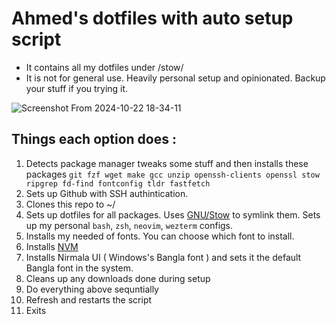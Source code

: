 # Ahmed's dotfiles with auto setup script
- It contains all my dotfiles under /stow/
- It is not for general use. Heavily personal setup and opinionated. Backup your stuff if you trying it.

![Screenshot From 2024-10-22 18-34-11](https://github.com/user-attachments/assets/1af2c33f-3f20-4fe4-bcff-661846b50618)

## Things each option does : 
1. Detects package manager tweaks some stuff and then installs these packages `git fzf wget make gcc unzip openssh-clients openssl stow ripgrep fd-find fontconfig tldr fastfetch`
2. Sets up Github with SSH authintication. 
3. Clones this repo to ~/
4. Sets up dotfiles for all packages. Uses [GNU/Stow](https://www.gnu.org/software/stow/stow.html) to symlink them. Sets up my personal `bash`, `zsh`, `neovim`, `wezterm` configs.
5. Installs my needed of fonts. You can choose which font to install.
6. Installs [NVM](https://github.com/nvm-sh/nvm)
7. Installs Nirmala UI ( Windows's Bangla font ) and sets it the default Bangla font in the system.
8. Cleans up any downloads done during setup
9. Do everything above sequntially
10. Refresh and restarts the script
11. Exits

